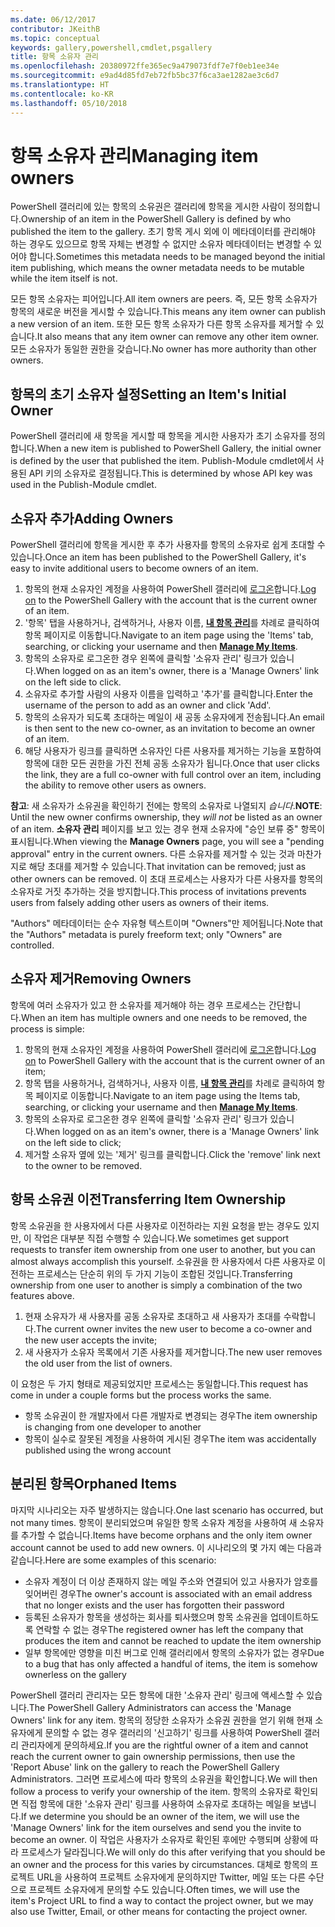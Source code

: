```yaml
---
ms.date: 06/12/2017
contributor: JKeithB
ms.topic: conceptual
keywords: gallery,powershell,cmdlet,psgallery
title: 항목 소유자 관리
ms.openlocfilehash: 20380972ffe365ec9a479073fdf7e7f0eb1ee34e
ms.sourcegitcommit: e9ad4d85fd7eb72fb5bc37f6ca3ae1282ae3c6d7
ms.translationtype: HT
ms.contentlocale: ko-KR
ms.lasthandoff: 05/10/2018
---
```

# <a name="managing-item-owners"></a><span data-ttu-id="014d0-103">항목 소유자 관리</span><span class="sxs-lookup"><span data-stu-id="014d0-103">Managing item owners</span></span>

<span data-ttu-id="014d0-104">PowerShell 갤러리에 있는 항목의 소유권은 갤러리에 항목을 게시한 사람이 정의합니다.</span><span class="sxs-lookup"><span data-stu-id="014d0-104">Ownership of an item in the PowerShell Gallery is defined by who published the item to the gallery.</span></span>
<span data-ttu-id="014d0-105">초기 항목 게시 외에 이 메타데이터를 관리해야 하는 경우도 있으므로 항목 자체는 변경할 수 없지만 소유자 메타데이터는 변경할 수 있어야 합니다.</span><span class="sxs-lookup"><span data-stu-id="014d0-105">Sometimes this metadata needs to be managed beyond the initial item publishing, which means the owner metadata needs to be mutable while the item itself is not.</span></span>

<span data-ttu-id="014d0-106">모든 항목 소유자는 피어입니다.</span><span class="sxs-lookup"><span data-stu-id="014d0-106">All item owners are peers.</span></span>
<span data-ttu-id="014d0-107">즉, 모든 항목 소유자가 항목의 새로운 버전을 게시할 수 있습니다.</span><span class="sxs-lookup"><span data-stu-id="014d0-107">This means any item owner can publish a new version of an item.</span></span> <span data-ttu-id="014d0-108">또한 모든 항목 소유자가 다른 항목 소유자를 제거할 수 있습니다.</span><span class="sxs-lookup"><span data-stu-id="014d0-108">It also means that any item owner can remove any other item owner.</span></span>
<span data-ttu-id="014d0-109">모든 소유자가 동일한 권한을 갖습니다.</span><span class="sxs-lookup"><span data-stu-id="014d0-109">No owner has more authority than other owners.</span></span>

## <a name="setting-an-items-initial-owner"></a><span data-ttu-id="014d0-110">항목의 초기 소유자 설정</span><span class="sxs-lookup"><span data-stu-id="014d0-110">Setting an Item's Initial Owner</span></span>

<span data-ttu-id="014d0-111">PowerShell 갤러리에 새 항목을 게시할 때 항목을 게시한 사용자가 초기 소유자를 정의합니다.</span><span class="sxs-lookup"><span data-stu-id="014d0-111">When a new item is published to PowerShell Gallery, the initial owner is defined by the user that published the item.</span></span> <span data-ttu-id="014d0-112">Publish-Module cmdlet에서 사용된 API 키의 소유자로 결정됩니다.</span><span class="sxs-lookup"><span data-stu-id="014d0-112">This is determined by whose API key was used in the Publish-Module cmdlet.</span></span>

## <a name="adding-owners"></a><span data-ttu-id="014d0-113">소유자 추가</span><span class="sxs-lookup"><span data-stu-id="014d0-113">Adding Owners</span></span>

<span data-ttu-id="014d0-114">PowerShell 갤러리에 항목을 게시한 후 추가 사용자를 항목의 소유자로 쉽게 초대할 수 있습니다.</span><span class="sxs-lookup"><span data-stu-id="014d0-114">Once an item has been published to the PowerShell Gallery, it's easy to invite additional users to become owners of an item.</span></span>

1. <span data-ttu-id="014d0-115">항목의 현재 소유자인 계정을 사용하여 PowerShell 갤러리에 [로그온](https://powershellgallery.com/users/account/LogOn)합니다.</span><span class="sxs-lookup"><span data-stu-id="014d0-115">[Log on](https://powershellgallery.com/users/account/LogOn) to the PowerShell Gallery with the account that is the current owner of an item.</span></span>
2. <span data-ttu-id="014d0-116">'항목' 탭을 사용하거나, 검색하거나, 사용자 이름, [**내 항목 관리**](https://www.powershellgallery.com/account/Packages)를 차례로 클릭하여 항목 페이지로 이동합니다.</span><span class="sxs-lookup"><span data-stu-id="014d0-116">Navigate to an item page using the 'Items' tab, searching, or clicking your username and then [**Manage My Items**](https://www.powershellgallery.com/account/Packages).</span></span>
3. <span data-ttu-id="014d0-117">항목의 소유자로 로그온한 경우 왼쪽에 클릭할 '소유자 관리' 링크가 있습니다.</span><span class="sxs-lookup"><span data-stu-id="014d0-117">When logged on as an item's owner, there is a 'Manage Owners' link on the left side to click.</span></span>
4. <span data-ttu-id="014d0-118">소유자로 추가할 사람의 사용자 이름을 입력하고 '추가'를 클릭합니다.</span><span class="sxs-lookup"><span data-stu-id="014d0-118">Enter the username of the person to add as an owner and click 'Add'.</span></span>
5. <span data-ttu-id="014d0-119">항목의 소유자가 되도록 초대하는 메일이 새 공동 소유자에게 전송됩니다.</span><span class="sxs-lookup"><span data-stu-id="014d0-119">An email is then sent to the new co-owner, as an invitation to become an owner of an item.</span></span>
6. <span data-ttu-id="014d0-120">해당 사용자가 링크를 클릭하면 소유자인 다른 사용자를 제거하는 기능을 포함하여 항목에 대한 모든 권한을 가진 전체 공동 소유자가 됩니다.</span><span class="sxs-lookup"><span data-stu-id="014d0-120">Once that user clicks the link, they are a full co-owner with full control over an item, including the ability to remove other users as owners.</span></span>

<span data-ttu-id="014d0-121">**참고**: 새 소유자가 소유권을 확인하기 전에는 항목의 소유자로 나열되지 *습니다*.</span><span class="sxs-lookup"><span data-stu-id="014d0-121">**NOTE**: Until the new owner confirms ownership, they *will not* be listed as an owner of an item.</span></span>
<span data-ttu-id="014d0-122">**소유자 관리** 페이지를 보고 있는 경우 현재 소유자에 "승인 보류 중" 항목이 표시됩니다.</span><span class="sxs-lookup"><span data-stu-id="014d0-122">When viewing the **Manage Owners** page, you will see a "pending approval" entry in the current owners.</span></span>
<span data-ttu-id="014d0-123">다른 소유자를 제거할 수 있는 것과 마찬가지로 해당 초대를 제거할 수 있습니다.</span><span class="sxs-lookup"><span data-stu-id="014d0-123">That invitation can be removed; just as other owners can be removed.</span></span>
<span data-ttu-id="014d0-124">이 초대 프로세스는 사용자가 다른 사용자를 항목의 소유자로 거짓 추가하는 것을 방지합니다.</span><span class="sxs-lookup"><span data-stu-id="014d0-124">This process of invitations prevents users from falsely adding other users as owners of their items.</span></span>

<span data-ttu-id="014d0-125">"Authors" 메타데이터는 순수 자유형 텍스트이며 "Owners"만 제어됩니다.</span><span class="sxs-lookup"><span data-stu-id="014d0-125">Note that the "Authors" metadata is purely freeform text; only "Owners" are controlled.</span></span>


## <a name="removing-owners"></a><span data-ttu-id="014d0-126">소유자 제거</span><span class="sxs-lookup"><span data-stu-id="014d0-126">Removing Owners</span></span>

<span data-ttu-id="014d0-127">항목에 여러 소유자가 있고 한 소유자를 제거해야 하는 경우 프로세스는 간단합니다.</span><span class="sxs-lookup"><span data-stu-id="014d0-127">When an item has multiple owners and one needs to be removed, the process is simple:</span></span>

1. <span data-ttu-id="014d0-128">항목의 현재 소유자인 계정을 사용하여 PowerShell 갤러리에 [로그온](https://powershellgallery.com/users/account/LogOn)합니다.</span><span class="sxs-lookup"><span data-stu-id="014d0-128">[Log on](https://powershellgallery.com/users/account/LogOn) to PowerShell Gallery with the account that is the current owner of an item;</span></span>
2. <span data-ttu-id="014d0-129">항목 탭을 사용하거나, 검색하거나, 사용자 이름, [**내 항목 관리**](https://www.powershellgallery.com/account/Packages)를 차례로 클릭하여 항목 페이지로 이동합니다.</span><span class="sxs-lookup"><span data-stu-id="014d0-129">Navigate to an item page using the Items tab, searching, or clicking your username and then [**Manage My Items**](https://www.powershellgallery.com/account/Packages).</span></span>
3. <span data-ttu-id="014d0-130">항목의 소유자로 로그온한 경우 왼쪽에 클릭할 '소유자 관리' 링크가 있습니다.</span><span class="sxs-lookup"><span data-stu-id="014d0-130">When logged on as an item's owner, there is a 'Manage Owners' link on the left side to click;</span></span>
4. <span data-ttu-id="014d0-131">제거할 소유자 옆에 있는 '제거' 링크를 클릭합니다.</span><span class="sxs-lookup"><span data-stu-id="014d0-131">Click the 'remove' link next to the owner to be removed.</span></span>



## <a name="transferring-item-ownership"></a><span data-ttu-id="014d0-132">항목 소유권 이전</span><span class="sxs-lookup"><span data-stu-id="014d0-132">Transferring Item Ownership</span></span>

<span data-ttu-id="014d0-133">항목 소유권을 한 사용자에서 다른 사용자로 이전하라는 지원 요청을 받는 경우도 있지만, 이 작업은 대부분 직접 수행할 수 있습니다.</span><span class="sxs-lookup"><span data-stu-id="014d0-133">We sometimes get support requests to transfer item ownership from one user to another, but you can almost always accomplish this yourself.</span></span>
<span data-ttu-id="014d0-134">소유권을 한 사용자에서 다른 사용자로 이전하는 프로세스는 단순히 위의 두 가지 기능이 조합된 것입니다.</span><span class="sxs-lookup"><span data-stu-id="014d0-134">Transferring ownership from one user to another is simply a combination of the two features above.</span></span>

1. <span data-ttu-id="014d0-135">현재 소유자가 새 사용자를 공동 소유자로 초대하고 새 사용자가 초대를 수락합니다.</span><span class="sxs-lookup"><span data-stu-id="014d0-135">The current owner invites the new user to become a co-owner and the new user accepts the invite;</span></span>
2. <span data-ttu-id="014d0-136">새 사용자가 소유자 목록에서 기존 사용자를 제거합니다.</span><span class="sxs-lookup"><span data-stu-id="014d0-136">The new user removes the old user from the list of owners.</span></span>

<span data-ttu-id="014d0-137">이 요청은 두 가지 형태로 제공되었지만 프로세스는 동일합니다.</span><span class="sxs-lookup"><span data-stu-id="014d0-137">This request has come in under a couple forms but the process works the same.</span></span>

- <span data-ttu-id="014d0-138">항목 소유권이 한 개발자에서 다른 개발자로 변경되는 경우</span><span class="sxs-lookup"><span data-stu-id="014d0-138">The item ownership is changing from one developer to another</span></span>
- <span data-ttu-id="014d0-139">항목이 실수로 잘못된 계정을 사용하여 게시된 경우</span><span class="sxs-lookup"><span data-stu-id="014d0-139">The item was accidentally published using the wrong account</span></span>


## <a name="orphaned-items"></a><span data-ttu-id="014d0-140">분리된 항목</span><span class="sxs-lookup"><span data-stu-id="014d0-140">Orphaned Items</span></span>

<span data-ttu-id="014d0-141">마지막 시나리오는 자주 발생하지는 않습니다.</span><span class="sxs-lookup"><span data-stu-id="014d0-141">One last scenario has occurred, but not many times.</span></span>
<span data-ttu-id="014d0-142">항목이 분리되었으며 유일한 항목 소유자 계정을 사용하여 새 소유자를 추가할 수 없습니다.</span><span class="sxs-lookup"><span data-stu-id="014d0-142">Items have become orphans and the only item owner account cannot be used to add new owners.</span></span>
<span data-ttu-id="014d0-143">이 시나리오의 몇 가지 예는 다음과 같습니다.</span><span class="sxs-lookup"><span data-stu-id="014d0-143">Here are some examples of this scenario:</span></span>

- <span data-ttu-id="014d0-144">소유자 계정이 더 이상 존재하지 않는 메일 주소와 연결되어 있고 사용자가 암호를 잊어버린 경우</span><span class="sxs-lookup"><span data-stu-id="014d0-144">The owner's account is associated with an email address that no longer exists and the user has forgotten their password</span></span>
- <span data-ttu-id="014d0-145">등록된 소유자가 항목을 생성하는 회사를 퇴사했으며 항목 소유권을 업데이트하도록 연락할 수 없는 경우</span><span class="sxs-lookup"><span data-stu-id="014d0-145">The registered owner has left the company that produces the item and cannot be reached to update the item ownership</span></span>
- <span data-ttu-id="014d0-146">일부 항목에만 영향을 미친 버그로 인해 갤러리에서 항목의 소유자가 없는 경우</span><span class="sxs-lookup"><span data-stu-id="014d0-146">Due to a bug that has only affected a handful of items, the item is somehow ownerless on the gallery</span></span>

<span data-ttu-id="014d0-147">PowerShell 갤러리 관리자는 모든 항목에 대한 '소유자 관리' 링크에 액세스할 수 있습니다.</span><span class="sxs-lookup"><span data-stu-id="014d0-147">The PowerShell Gallery Administrators can access the 'Manage Owners' link for any item.</span></span>
<span data-ttu-id="014d0-148">항목의 정당한 소유자가 소유권 권한을 얻기 위해 현재 소유자에게 문의할 수 없는 경우 갤러리의 '신고하기' 링크를 사용하여 PowerShell 갤러리 관리자에게 문의하세요.</span><span class="sxs-lookup"><span data-stu-id="014d0-148">If you are the rightful owner of a item and cannot reach the current owner to gain ownership permissions, then use the 'Report Abuse' link on the gallery to reach the PowerShell Gallery Administrators.</span></span>
<span data-ttu-id="014d0-149">그러면 프로세스에 따라 항목의 소유권을 확인합니다.</span><span class="sxs-lookup"><span data-stu-id="014d0-149">We will then follow a process to verify your ownership of the item.</span></span>
<span data-ttu-id="014d0-150">항목의 소유자로 확인되면 직접 항목에 대한 '소유자 관리' 링크를 사용하여 소유자로 초대하는 메일을 보냅니다.</span><span class="sxs-lookup"><span data-stu-id="014d0-150">If we determine you should be an owner of the item, we will use the 'Manage Owners' link for the item ourselves and send you the invite to become an owner.</span></span>
<span data-ttu-id="014d0-151">이 작업은 사용자가 소유자로 확인된 후에만 수행되며 상황에 따라 프로세스가 달라집니다.</span><span class="sxs-lookup"><span data-stu-id="014d0-151">We will only do this after verifying that you should be an owner and the process for this varies by circumstances.</span></span>
<span data-ttu-id="014d0-152">대체로 항목의 프로젝트 URL을 사용하여 프로젝트 소유자에게 문의하지만 Twitter, 메일 또는 다른 수단으로 프로젝트 소유자에게 문의할 수도 있습니다.</span><span class="sxs-lookup"><span data-stu-id="014d0-152">Often times, we will use the item's Project URL to find a way to contact the project owner, but we may also use Twitter, Email, or other means for contacting the project owner.</span></span>